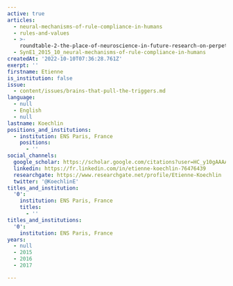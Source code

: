 ```yaml
---
active: true
articles:
  - neural-mechanisms-of-rule-compliance-in-humans
  - rules-and-values
  - >-
    roundtable-2-the-place-of-neuroscience-in-future-research-on-perpetrators-of-extreme-violence
  - SynE1_2015_10_neural-mechanisms-of-rule-compliance-in-humans
createdAt: '2022-10-10T07:36:28.761Z'
exerpt: ''
firstname: Etienne
is_institution: false
issue:
  - content/issues/brains-that-pull-the-triggers.md
language:
  - null
  - English
  - null
lastname: Koechlin
positions_and_institutions:
  - institution: ENS Paris, France
    positions:
      - ''
social_channels:
  google_scholar: https://scholar.google.com/citations?user=HC_y10gAAAAJ&hl=fr
  linkedin: https://fr.linkedin.com/in/etienne-koechlin-76476439
  researchgate: https://www.researchgate.net/profile/Etienne-Koechlin
  twitter: '@KoechlinE'
titles_and_institution:
  '0':
    institution: ENS Paris, France
    titles:
      - ''
titles_and_institutions:
  '0':
    institution: ENS Paris, France
years:
  - null
  - 2015
  - 2016
  - 2017

---
```

